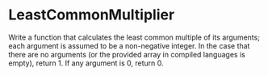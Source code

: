 # LeastCommonMultiplier
Write a function that calculates the least common multiple of its arguments; each argument is assumed to be a non-negative integer. In the case that there are no arguments (or the provided array in compiled languages is empty), return 1. If any argument is 0, return 0.
